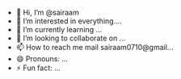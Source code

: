 - 👋 Hi, I’m @sairaam
- 👀 I’m interested in everything.... 
- 🌱 I’m currently learning ...
- 💞️ I’m looking to collaborate on ...
- 📫 How to reach me mail sairaam0710@gmail...
- 😄 Pronouns: ...
- ⚡ Fun fact: ...
<!---
sairaam0710/sairaam0710 is a ✨ special ✨ repository because its `README.md` (this file) appears on your GitHub profile.
You can click the Preview link to take a look at your changes.
--->

